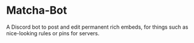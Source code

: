 # Matcha-Bot

A Discord bot to post and edit permanent rich embeds, for things such as nice-looking rules or pins for servers.
